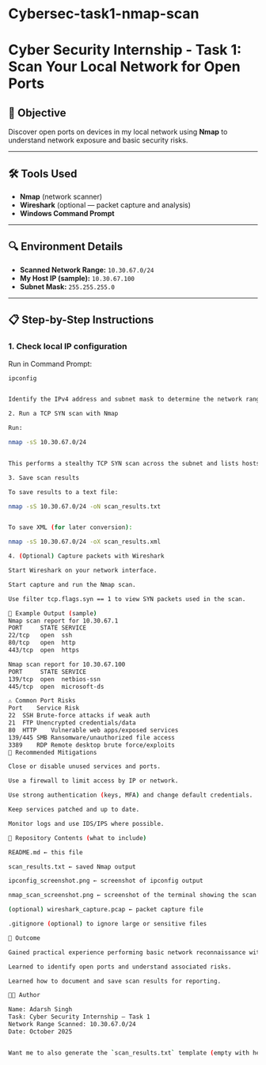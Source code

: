 # Cybersec-task1-nmap-scan

# Cyber Security Internship - Task 1: Scan Your Local Network for Open Ports

## 🧭 Objective
Discover open ports on devices in my local network using **Nmap** to understand network exposure and basic security risks.

---

## 🛠 Tools Used
- **Nmap** (network scanner)  
- **Wireshark** (optional — packet capture and analysis)  
- **Windows Command Prompt**

---

## 🔍 Environment Details
- **Scanned Network Range:** `10.30.67.0/24`  
- **My Host IP (sample):** `10.30.67.100`  
- **Subnet Mask:** `255.255.255.0`

---

## 📋 Step-by-Step Instructions

### 1. Check local IP configuration
Run in Command Prompt:
```bash
ipconfig


Identify the IPv4 address and subnet mask to determine the network range.

2. Run a TCP SYN scan with Nmap

Run:

nmap -sS 10.30.67.0/24


This performs a stealthy TCP SYN scan across the subnet and lists hosts with open ports.

3. Save scan results

To save results to a text file:

nmap -sS 10.30.67.0/24 -oN scan_results.txt


To save XML (for later conversion):

nmap -sS 10.30.67.0/24 -oX scan_results.xml

4. (Optional) Capture packets with Wireshark

Start Wireshark on your network interface.

Start capture and run the Nmap scan.

Use filter tcp.flags.syn == 1 to view SYN packets used in the scan.

🧾 Example Output (sample)
Nmap scan report for 10.30.67.1
PORT     STATE SERVICE
22/tcp   open  ssh
80/tcp   open  http
443/tcp  open  https

Nmap scan report for 10.30.67.100
PORT     STATE SERVICE
139/tcp  open  netbios-ssn
445/tcp  open  microsoft-ds

⚠️ Common Port Risks
Port	Service	Risk
22	SSH	Brute-force attacks if weak auth
21	FTP	Unencrypted credentials/data
80	HTTP	Vulnerable web apps/exposed services
139/445	SMB	Ransomware/unauthorized file access
3389	RDP	Remote desktop brute force/exploits
🔐 Recommended Mitigations

Close or disable unused services and ports.

Use a firewall to limit access by IP or network.

Use strong authentication (keys, MFA) and change default credentials.

Keep services patched and up to date.

Monitor logs and use IDS/IPS where possible.

📂 Repository Contents (what to include)

README.md ← this file

scan_results.txt ← saved Nmap output

ipconfig_screenshot.png ← screenshot of ipconfig output

nmap_scan_screenshot.png ← screenshot of the terminal showing the scan

(optional) wireshark_capture.pcap ← packet capture file

.gitignore (optional) to ignore large or sensitive files

🧾 Outcome

Gained practical experience performing basic network reconnaissance with Nmap.

Learned to identify open ports and understand associated risks.

Learned how to document and save scan results for reporting.

👨‍💻 Author

Name: Adarsh Singh
Task: Cyber Security Internship — Task 1
Network Range Scanned: 10.30.67.0/24
Date: October 2025


Want me to also generate the `scan_results.txt` template (empty with headers) or a sample `ipconfig_screensho
